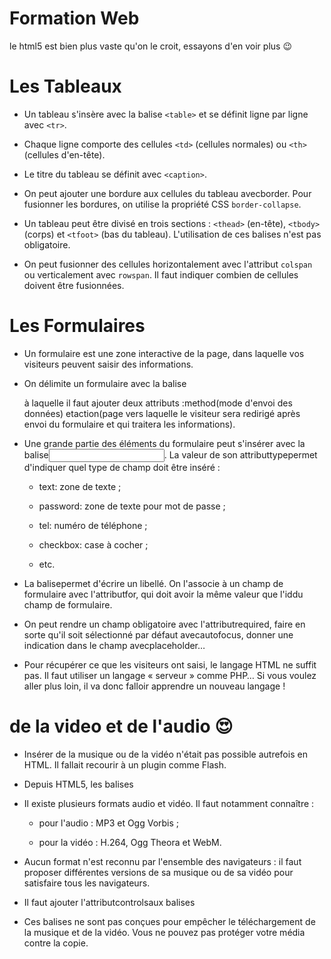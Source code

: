 # Formation Web

le html5 est bien plus vaste qu'on le croit, essayons d'en voir plus :wink:

# Les Tableaux

* Un tableau s'insère avec la balise ```<table>``` et se définit ligne par ligne avec ```<tr>```.

* Chaque ligne comporte des cellules ```<td>``` (cellules normales) ou ```<th>``` (cellules d'en-tête).

* Le titre du tableau se définit avec ```<caption>```.

* On peut ajouter une bordure aux cellules du tableau avecborder. Pour fusionner les bordures, on utilise la propriété CSS ```border-collapse```.

* Un tableau peut être divisé en trois sections : ```<thead>``` (en-tête), ```<tbody>``` (corps) et ```<tfoot>``` (bas du tableau). L'utilisation de ces balises n'est pas obligatoire.

* On peut fusionner des cellules horizontalement avec l'attribut ```colspan``` ou verticalement avec ```rowspan```. Il faut indiquer combien de cellules doivent être fusionnées.

# Les Formulaires

* Un formulaire est une zone interactive de la page, dans laquelle vos visiteurs peuvent saisir des informations.

* On délimite un formulaire avec la balise<form>à laquelle il faut ajouter deux attributs :method(mode d'envoi des données) etaction(page vers laquelle le visiteur sera redirigé après envoi du formulaire et qui traitera les informations).

* Une grande partie des éléments du formulaire peut s'insérer avec la balise<input />. La valeur de son attributtypepermet d'indiquer quel type de champ doit être inséré :

  * text: zone de texte ;

  * password: zone de texte pour mot de passe ;

  * tel: numéro de téléphone ;

  * checkbox: case à cocher ;

  * etc.

* La balise<label>permet d'écrire un libellé. On l'associe à un champ de formulaire avec l'attributfor, qui doit avoir la même valeur que l'iddu champ de formulaire.

* On peut rendre un champ obligatoire avec l'attributrequired, faire en sorte qu'il soit sélectionné par défaut avecautofocus, donner une indication dans le champ avecplaceholder…

* Pour récupérer ce que les visiteurs ont saisi, le langage HTML ne suffit pas. Il faut utiliser un langage « serveur » comme PHP… Si vous voulez aller plus loin, il va donc falloir apprendre un nouveau langage !

# de la video et de l'audio :heart_eyes:

* Insérer de la musique ou de la vidéo n'était pas possible autrefois en HTML. Il fallait recourir à un plugin comme Flash.

* Depuis HTML5, les balises<audio>et<video>ont été introduites et permettent de jouer de la musique et des vidéos sans plugin.

* Il existe plusieurs formats audio et vidéo. Il faut notamment connaître :

  * pour l'audio : MP3 et Ogg Vorbis ;

  * pour la vidéo : H.264, Ogg Theora et WebM.

* Aucun format n'est reconnu par l'ensemble des navigateurs : il faut proposer différentes versions de sa musique ou de sa vidéo pour satisfaire tous les navigateurs.

* Il faut ajouter l'attributcontrolsaux balises<audio>et<video>pour permettre au visiteur de lancer ou d'arrêter le média.

* Ces balises ne sont pas conçues pour empêcher le téléchargement de la musique et de la vidéo. Vous ne pouvez pas protéger votre média contre la copie.

